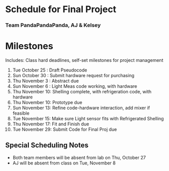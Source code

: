 # Schedule for Final Project
### Team PandaPandaPanda, AJ  & Kelsey

# Milestones
Includes: Class hard deadlines, self-set milestones for project management

1. Tue October 25 : Draft Pseudocode
1. Sun October 30 : Submit hardware request for purchasing
1. Thu November 3 : Abstract due
2. Sun November 6 : Light Meas code working, with hardware
2. Thu November 10: Shelling complete, with refrigeration code, with hardware
2. Thu November 10: Prototype due
3. Sun November 13: Refine code-hardware interaction, add mixer if feasible
3. Tue November 15: Make sure Light sensor fits with Refrigerated Shelling
3. Thu November 17: Fit and Finish due
4. Tue November 29: Submit Code for Final Proj due


## Special Scheduling Notes
 - Both team members will be absent from lab on Thu, October 27
 - AJ will be absent from class on Tue, November 8
